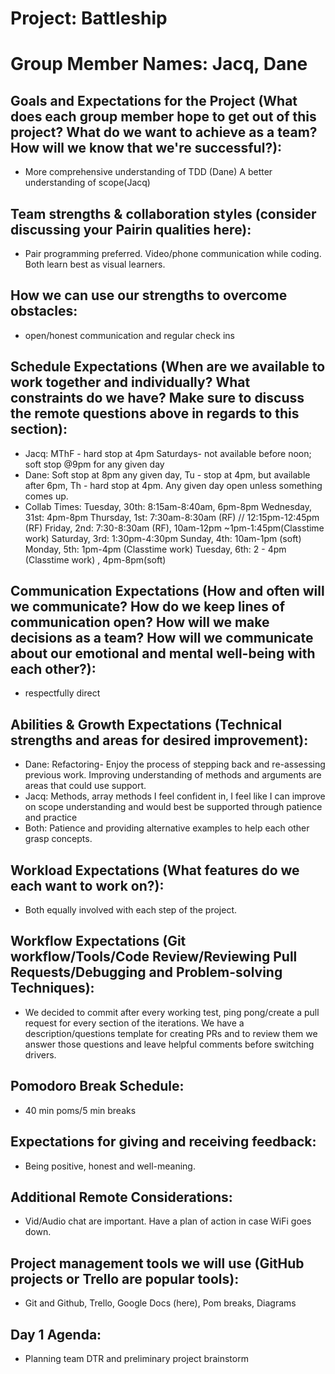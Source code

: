 # Project: Battleship

# Group Member Names: Jacq, Dane


## Goals and Expectations for the Project (What does each group member hope to get out of this project? What do we want to achieve as a team? How will we know that we're successful?):
  * More comprehensive understanding of TDD (Dane) A better understanding of scope(Jacq)

## Team strengths & collaboration styles (consider discussing your Pairin qualities here):
  * Pair programming preferred. Video/phone communication while coding. Both learn best as visual learners.

## How we can use our strengths to overcome obstacles:
  * open/honest communication and regular check ins

## Schedule Expectations (When are we available to work together and individually? What constraints do we have? Make sure to discuss the remote questions above in regards to this section):
  * Jacq: MThF - hard stop at 4pm Saturdays- not available before noon; soft stop @9pm for any given day
  * Dane: Soft stop at 8pm any given day, Tu - stop at 4pm, but available after 6pm, Th - hard stop at 4pm. Any given day open unless something comes up.
  * Collab Times:
    Tuesday, 30th: 8:15am-8:40am, 6pm-8pm
    Wednesday, 31st: 4pm-8pm
    Thursday, 1st: 7:30am-8:30am (RF) //  12:15pm-12:45pm (RF)
    Friday, 2nd: 7:30-8:30am (RF), 10am-12pm ~1pm-1:45pm(Classtime work)
    Saturday, 3rd: 1:30pm-4:30pm
    Sunday, 4th: 10am-1pm (soft)
    Monday, 5th: 1pm-4pm (Classtime work)
    Tuesday, 6th: 2 - 4pm (Classtime work) , 4pm-8pm(soft)

## Communication Expectations (How and often will we communicate? How do we keep lines of communication open? How will we make decisions as a team? How will we communicate about our emotional and mental well-being with each other?):  
  * respectfully direct

## Abilities & Growth Expectations (Technical strengths and areas for desired improvement):
  * Dane: Refactoring- Enjoy the process of stepping back and re-assessing previous work. Improving understanding of methods and arguments are areas that could use support.
  * Jacq: Methods, array methods I feel confident in, I feel like I can improve on scope understanding and would best be supported through patience and practice
  * Both: Patience and providing alternative examples to help each other grasp concepts.

## Workload Expectations (What features do we each want to work on?):
  * Both equally involved with each step of the project.

## Workflow Expectations (Git workflow/Tools/Code Review/Reviewing Pull Requests/Debugging and Problem-solving Techniques):
  * We decided to commit after every working test, ping pong/create a pull request for every section of the iterations. We have a description/questions template for creating PRs and to review them we answer those questions and leave helpful comments before switching drivers.

## Pomodoro Break Schedule:
  * 40 min poms/5 min breaks

## Expectations for giving and receiving feedback:
  * Being positive, honest and well-meaning.

## Additional Remote Considerations:
  * Vid/Audio chat are important. Have a plan of action in case WiFi goes down.

## Project management tools we will use (GitHub projects or Trello are popular tools):
  * Git and Github, Trello, Google Docs (here), Pom breaks, Diagrams


## Day 1 Agenda:
  * Planning team DTR and preliminary project brainstorm
